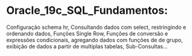 # Oracle_19c_SQL_Fundamentos:
Configuração schema hr,
Consultando dados com select,
restringindo e ordenando dados,
Funções Single Row,
Funções de conversão e expressões condicionais,
agregando dados com funções de de grupo,
exibição de dados a partir de multiplas tabelas,
Sub-Consultas...
